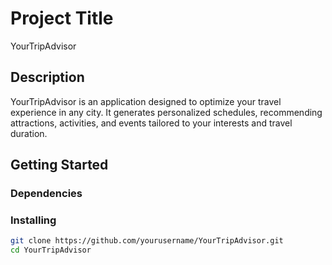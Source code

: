 # Project Title

YourTripAdvisor

## Description

YourTripAdvisor is an application designed to optimize your travel experience in any city. It generates personalized schedules, recommending attractions, activities, and events tailored to your interests and travel duration.

## Getting Started

### Dependencies



### Installing



```bash
git clone https://github.com/yourusername/YourTripAdvisor.git
cd YourTripAdvisor

